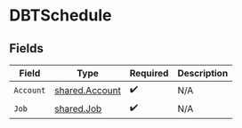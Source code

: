 # DBTSchedule


## Fields

| Field                                                   | Type                                                    | Required                                                | Description                                             |
| ------------------------------------------------------- | ------------------------------------------------------- | ------------------------------------------------------- | ------------------------------------------------------- |
| `Account`                                               | [shared.Account](../../../pkg/models/shared/account.md) | :heavy_check_mark:                                      | N/A                                                     |
| `Job`                                                   | [shared.Job](../../../pkg/models/shared/job.md)         | :heavy_check_mark:                                      | N/A                                                     |